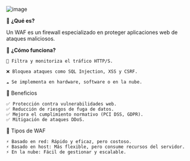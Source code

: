 ![image](https://github.com/user-attachments/assets/fcaddbf1-4226-4930-9198-d0ae3c5361ff)


🔹 **¿Qué es?**

Un WAF es un firewall especializado en proteger aplicaciones web de ataques maliciosos.

🔹 **¿Cómo funciona?**

    👀 Filtra y monitoriza el tráfico HTTP/S.

    ❌ Bloquea ataques como SQL Injection, XSS y CSRF.

    ☁️ Se implementa en hardware, software o en la nube.

🔹 Beneficios

    ✅ Protección contra vulnerabilidades web.
    ✅ Reducción de riesgos de fuga de datos.
    ✅ Mejora el cumplimiento normativo (PCI DSS, GDPR).
    ✅ Mitigación de ataques DDoS.

🔹 Tipos de WAF
    
    ⚡ Basado en red: Rápido y eficaz, pero costoso.
    ⚡ Basado en host: Más flexible, pero consume recursos del servidor.
    ⚡ En la nube: Fácil de gestionar y escalable.
